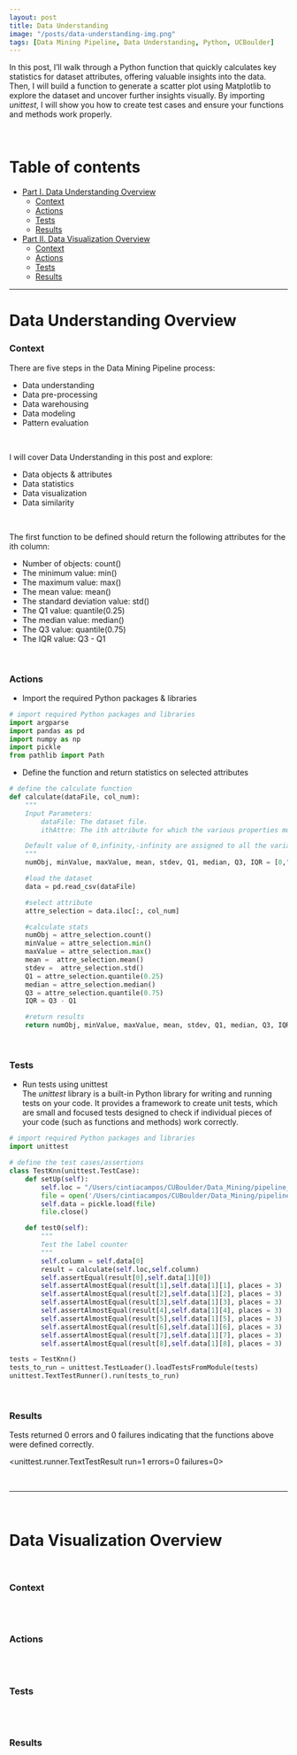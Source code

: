 ```yaml
---
layout: post
title: Data Understanding
image: "/posts/data-understanding-img.png"
tags: [Data Mining Pipeline, Data Understanding, Python, UCBoulder]
---
```


In this post, I’ll walk through a Python function that quickly calculates key statistics for dataset attributes, offering valuable insights into the data. Then, I will build a function to generate a scatter plot using Matplotlib to explore the dataset and uncover further insights visually.
By importing *unittest*, I will show you how to create test cases and ensure your functions and methods work properly.

<br>

# Table of contents

- [Part I. Data Understanding Overview](#data-understanding-overview)
  - [Context](#data-understanding-context)
  - [Actions](#data-understanding-actions)
  - [Tests](#data-understanding-tests)
  - [Results](#data-understanding-results)
- [Part II. Data Visualization Overview](#data-visualization-overview)
  - [Context](#data-visualization-context)
  - [Actions](#data-visualization-actions)
  - [Tests](#data-visualization-tests)
  - [Results](#data-visualization-results)

---

# Data Understanding Overview <a name="data-understanding-overview"></a>

### Context <a name="data-understanding-context"></a>

There are five steps in the Data Mining Pipeline process:

- Data understanding
- Data pre-processing
- Data warehousing
- Data modeling
- Pattern evaluation

<br>

I will cover Data Understanding in this post and explore:

- Data objects & attributes
- Data statistics
- Data visualization
- Data similarity

<br>

The first function to be defined should return the following attributes for the ith column:

- Number of objects: count()
- The minimum value: min()
- The maximum value: max()
- The mean value: mean()
- The standard deviation value: std()
- The Q1 value: quantile(0.25)
- The median value: median()
- The Q3 value: quantile(0.75)
- The IQR value: Q3 - Q1

<br>

### Actions <a name="data-understanding-actions"></a>

- Import the required Python packages & libraries

```python
# import required Python packages and libraries
import argparse
import pandas as pd
import numpy as np
import pickle
from pathlib import Path
```

- Define the function and return statistics on selected attributes

```python
# define the calculate function
def calculate(dataFile, col_num):
    """
    Input Parameters:
        dataFile: The dataset file.
        ithAttre: The ith attribute for which the various properties must be calculated.

    Default value of 0,infinity,-infinity are assigned to all the variables as required.
    """
    numObj, minValue, maxValue, mean, stdev, Q1, median, Q3, IQR = [0,"inf","-inf",0,0,0,0,0,0]

    #load the dataset
    data = pd.read_csv(dataFile)

    #select attribute
    attre_selection = data.iloc[:, col_num]

    #calculate stats
    numObj = attre_selection.count()
    minValue = attre_selection.min()
    maxValue = attre_selection.max()
    mean =  attre_selection.mean()
    stdev =  attre_selection.std()
    Q1 = attre_selection.quantile(0.25)
    median = attre_selection.median()
    Q3 = attre_selection.quantile(0.75)
    IQR = Q3 - Q1

    #return results
    return numObj, minValue, maxValue, mean, stdev, Q1, median, Q3, IQR
```

<br>

### Tests <a name="data-understanding-tests"></a>

- Run tests using unittest <br>
  The *unittest* library is a built-in Python library for writing and running tests on your code.
  It provides a framework to create unit tests, which are small and focused tests designed to check if individual pieces of your code (such as functions and methods) work correctly.

```python
# import required Python packages and libraries
import unittest

# define the test cases/assertions
class TestKnn(unittest.TestCase):
    def setUp(self):
        self.loc = "/Users/cintiacampos/CUBoulder/Data_Mining/pipeline_data/dataset.csv"
        file = open('/Users/cintiacampos/CUBoulder/Data_Mining/pipeline_data/testing', 'rb')
        self.data = pickle.load(file)
        file.close()

    def test0(self):
        """
        Test the label counter
        """
        self.column = self.data[0]
        result = calculate(self.loc,self.column)
        self.assertEqual(result[0],self.data[1][0])
        self.assertAlmostEqual(result[1],self.data[1][1], places = 3)
        self.assertAlmostEqual(result[2],self.data[1][2], places = 3)
        self.assertAlmostEqual(result[3],self.data[1][3], places = 3)
        self.assertAlmostEqual(result[4],self.data[1][4], places = 3)
        self.assertAlmostEqual(result[5],self.data[1][5], places = 3)
        self.assertAlmostEqual(result[6],self.data[1][6], places = 3)
        self.assertAlmostEqual(result[7],self.data[1][7], places = 3)
        self.assertAlmostEqual(result[8],self.data[1][8], places = 3)

tests = TestKnn()
tests_to_run = unittest.TestLoader().loadTestsFromModule(tests)
unittest.TextTestRunner().run(tests_to_run)
```
<br>

### Results <a name="data-understanding-results"></a>

Tests returned 0 errors and 0 failures indicating that the functions above were defined correctly.

<unittest.runner.TextTestResult run=1 errors=0 failures=0>

<br>

---
<br>

# Data Visualization Overview <a name="data-visualization-overview"></a>


<br>

### Context <a name="data-visualization-context"></a>

<br>
<br>

### Actions <a name="data-visualization-actions"></a>

<br>
<br>

### Tests <a name="data-visualization-tests"></a>

<br>
<br>

### Results <a name="data-visualization-results"></a>


<br>
<br>
